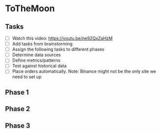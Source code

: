 # ToTheMoon
## Tasks
- [ ] Watch this video: https://youtu.be/ne92QxZaHzM
- [ ] Add tasks from brainstorming
- [ ] Assign the following tasks to different phases
- [ ] Determine data sources
- [ ] Define metrics/patterns
- [ ] Test against historical data
- [ ] Place orders automatically. Note: Binance might not be the only site we need to set up

## Phase 1 
## Phase 2
## Phase 3
